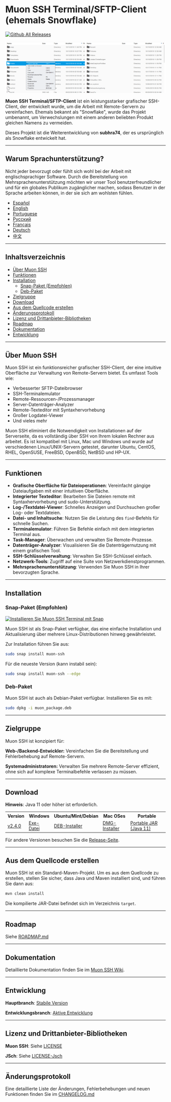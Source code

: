 # Muon SSH Terminal/SFTP-Client (ehemals Snowflake)

[![Github All Releases](https://img.shields.io/github/downloads/subhra74/snowflake/total.svg)]()

<div> <img src="https://raw.githubusercontent.com/devlinx9/muonssh-screenshots/master/file-browser/2.png"> </div> 

**Muon SSH Terminal/SFTP-Client** ist ein leistungsstarker grafischer SSH-Client, der entwickelt wurde, um die Arbeit mit Remote-Servern zu vereinfachen. Ehemals bekannt als "Snowflake", wurde das Projekt umbenannt, um Verwechslungen mit einem anderen beliebten Produkt gleichen Namens zu vermeiden.

Dieses Projekt ist die Weiterentwicklung von **subhra74**, der es ursprünglich als Snowflake entwickelt hat.

---

## Warum Sprachunterstützung?

Nicht jeder bevorzugt oder fühlt sich wohl bei der Arbeit mit englischsprachiger Software. Durch die Bereitstellung von Mehrsprachenunterstützung möchten wir unser Tool benutzerfreundlicher und für ein globales Publikum zugänglicher machen, sodass Benutzer in der Sprache arbeiten können, in der sie sich am wohlsten fühlen.

- [Español](README_es.md)
- [English](README.md)
- [Portuguese](README_pt.md)
- [Pусский](README_ru.md)
- [Français](README_fr.md)
- [Deutsch](README_de.md)
- [中文](README_zh.md)

---

## Inhaltsverzeichnis
- [Über Muon SSH](#über-muon-ssh)
- [Funktionen](#funktionen)
- [Installation](#installation)
    - [Snap-Paket (Empfohlen)](#snap-paket-empfohlen)
    - [Deb-Paket](#deb-paket)
- [Zielgruppe](#zielgruppe)
- [Download](#download)
- [Aus dem Quellcode erstellen](#aus-dem-quellcode-erstellen)
- [Änderungsprotokoll](#änderungsprotokoll)
- [Lizenz und Drittanbieter-Bibliotheken](#lizenz-und-drittanbieter-bibliotheken)
- [Roadmap](#roadmap)
- [Dokumentation](#dokumentation)
- [Entwicklung](#entwicklung)

---

## Über Muon SSH
Muon SSH ist ein funktionsreicher grafischer SSH-Client, der eine intuitive Oberfläche zur Verwaltung von Remote-Servern bietet. Es umfasst Tools wie:
- Verbesserter SFTP-Dateibrowser
- SSH-Terminalemulator
- Remote-Ressourcen-/Prozessmanager
- Server-Datenträger-Analyzer
- Remote-Texteditor mit Syntaxhervorhebung
- Großer Logdatei-Viewer
- Und vieles mehr

Muon SSH eliminiert die Notwendigkeit von Installationen auf der Serverseite, da es vollständig über SSH von Ihrem lokalen Rechner aus arbeitet. Es ist kompatibel mit Linux, Mac und Windows und wurde auf verschiedenen Linux/UNIX-Servern getestet, darunter Ubuntu, CentOS, RHEL, OpenSUSE, FreeBSD, OpenBSD, NetBSD und HP-UX.

---

## Funktionen
- **Grafische Oberfläche für Dateioperationen**: Vereinfacht gängige Dateiaufgaben mit einer intuitiven Oberfläche.
- **Integrierter Texteditor**: Bearbeiten Sie Dateien remote mit Syntaxhervorhebung und sudo-Unterstützung.
- **Log-/Textdatei-Viewer**: Schnelles Anzeigen und Durchsuchen großer Log- oder Textdateien.
- **Datei- und Inhaltsuche**: Nutzen Sie die Leistung des `find`-Befehls für schnelle Suchen.
- **Terminalemulator**: Führen Sie Befehle einfach mit dem integrierten Terminal aus.
- **Task-Manager**: Überwachen und verwalten Sie Remote-Prozesse.
- **Datenträger-Analyzer**: Visualisieren Sie die Datenträgernutzung mit einem grafischen Tool.
- **SSH-Schlüsselverwaltung**: Verwalten Sie SSH-Schlüssel einfach.
- **Netzwerk-Tools**: Zugriff auf eine Suite von Netzwerkdienstprogrammen.
- **Mehrsprachenunterstützung**: Verwenden Sie Muon SSH in Ihrer bevorzugten Sprache.

---

## Installation

### Snap-Paket (Empfohlen)
[![Installieren Sie Muon SSH Terminal mit Snap](https://snapcraft.io/muon-ssh/badge.svg)](https://snapcraft.io/muon-ssh)

Muon SSH ist als Snap-Paket verfügbar, das eine einfache Installation und Aktualisierung über mehrere Linux-Distributionen hinweg gewährleistet.

Zur Installation führen Sie aus:
```sh  
sudo snap install muon-ssh  
```

Für die neueste Version (kann instabil sein):
```sh  
sudo snap install muon-ssh --edge    
```

### Deb-Paket
Muon SSH ist auch als Debian-Paket verfügbar. Installieren Sie es mit:
```sh  
sudo dpkg -i muon_package.deb   
```

---

## Zielgruppe
Muon SSH ist konzipiert für:

**Web-/Backend-Entwickler:** Vereinfachen Sie die Bereitstellung und Fehlerbehebung auf Remote-Servern.

**Systemadministratoren:** Verwalten Sie mehrere Remote-Server effizient, ohne sich auf komplexe Terminalbefehle verlassen zu müssen.

---

## Download
**Hinweis**: Java 11 oder höher ist erforderlich.

<table>
  <tr>
    <th>Version</th>
    <th>Windows</th>
    <th>Ubuntu/Mint/Debian</th>
    <th>Mac OSes</th>
    <th>Portable</th>
  </tr>
  <tr>
    <td>
      <a href="https://github.com/devlinx9/muon-ssh/releases/download/v2.4.0/muonssh_2.4.0.deb">v2.4.0</a>
    </td>
    <td>
      <a href="https://github.com/devlinx9/muon-ssh/releases/download/v2.4.0/muonssh_2.4.0.exe">Exe-Datei</a>
    </td>
    <td>
      <a href="https://github.com/devlinx9/muon-ssh/releases/download/v2.4.0/muonssh_2.4.0.deb">DEB-Installer</a>
    </td>
    <td>
      <a href="https://github.com/devlinx9/muon-ssh/releases/download/v2.4.0/muonssh_2.4.0.dmg">DMG-Installer</a>
    </td>
    <td>
      <a href="https://github.com/devlinx9/muon-ssh/releases/download/v2.4.0/muonssh_2.4.0.jar">Portable JAR (Java 11)</a>
    </td>
  </tr>
</table>

Für andere Versionen besuchen Sie die <a href="https://github.com/devlinx9/muon-ssh/releases">Release-Seite</a>.

---

## Aus dem Quellcode erstellen
Muon SSH ist ein Standard-Maven-Projekt. Um es aus dem Quellcode zu erstellen, stellen Sie sicher, dass Java und Maven installiert sind, und führen Sie dann aus:
```sh  
mvn clean install  
```

Die kompilierte JAR-Datei befindet sich im Verzeichnis `target`.

---

## Roadmap
Siehe [ROADMAP.md](ROADMAP.md)

---

## Dokumentation
Detaillierte Dokumentation finden Sie im <a href="https://github.com/devlinx9/muon-ssh/wiki">Muon SSH Wiki</a>.

---

## Entwicklung
**Hauptbranch**: <a href="https://github.com/devlinx9/muon-ssh">Stabile Version</a>

**Entwicklungsbranch**: <a href="https://github.com/devlinx9/muon-ssh/tree/develop">Aktive Entwicklung</a>

---

## Lizenz und Drittanbieter-Bibliotheken
**Muon SSH**: Siehe [LICENSE](LICENSE)

**JSch**: Siehe [LICENSE-Jsch](LICENSE-Jsch)

---

## Änderungsprotokoll
Eine detaillierte Liste der Änderungen, Fehlerbehebungen und neuen Funktionen finden Sie im [CHANGELOG.md](CHANGELOG.md)